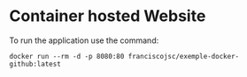 # Container hosted Website  

To run the application use the command:

```docker
docker run --rm -d -p 8080:80 franciscojsc/exemple-docker-github:latest

```